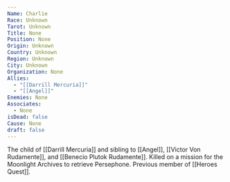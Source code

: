 ```yaml
---
Name: Charlie
Race: Unknown
Tarot: Unknown
Title: None
Position: None
Origin: Unknown
Country: Unknown
Region: Unknown
City: Unknown
Organization: None
Allies:
  - "[[Darrill Mercuria]]"
  - "[[Angel]]"
Enemies: None
Associates:
  - None
isDead: false
Cause: None
draft: false
---
```

The child of [[Darrill Mercuria]] and sibling to [[Angel]], [[Victor Von Rudamente]], and [[Benecio Plutok Rudamente]]. Killed on a mission for the Moonlight Archives to retrieve Persephone. Previous member of [[Heroes Quest]].